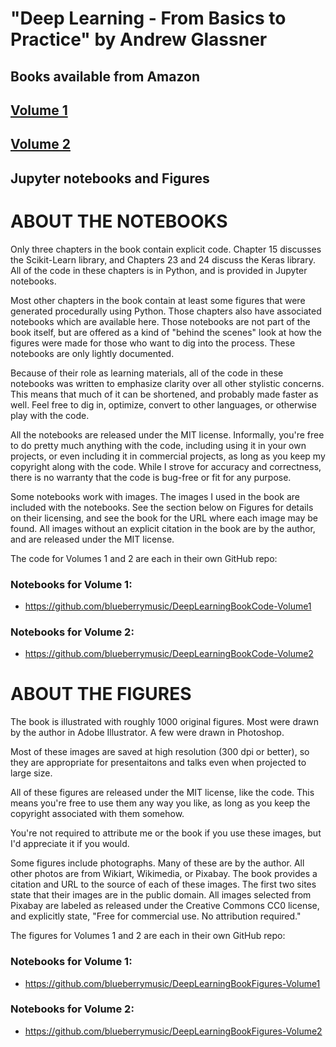 # "Deep Learning - From Basics to Practice" by Andrew Glassner

## Books available from Amazon
## [Volume 1](http://amzn.to/2F4nz7k)
## [Volume 2](http://amzn.to/2EQtPR2)

## Jupyter notebooks and Figures


# ABOUT THE NOTEBOOKS 

  Only three chapters in the book contain explicit code. Chapter 15 discusses
  the Scikit-Learn library, and Chapters 23 and 24 discuss the Keras library. All of
  the code in these chapters is in Python, and is provided in Jupyter notebooks.
  
  Most other chapters in the book contain at least some figures that were generated
  procedurally using Python. Those chapters also have associated notebooks which are
  available here. Those notebooks are not part of the book itself, but are offered 
  as a kind of "behind the scenes" look at how the figures were made for those who
  want to dig into the process. These notebooks are only lightly documented.
  
  Because of their role as learning materials, all of the code in these notebooks
  was written to emphasize clarity over all other stylistic concerns. This means
  that much of it can be shortened, and probably made faster as well. Feel free
  to dig in, optimize, convert to other languages, or otherwise play with the code.  
  
  All the notebooks are released under the MIT license. Informally, you're free to 
  do pretty much anything with the code, including using it in your own projects,
  or even including it in commercial projects, as long as you keep my copyright
  along with the code. While I strove for accuracy and correctness, there is no 
  warranty that the code is bug-free or fit for any purpose.
  
  Some notebooks work with images. The images I used in the book are included
  with the notebooks. See the section below on Figures for details on their
  licensing, and see the book for the URL where each image may be found. All images
  without an explicit citation in the book are by the author, and are released
  under the MIT license.
  
  The code for Volumes 1 and 2 are each in their own GitHub repo:
  
### Notebooks for Volume 1:
  * https://github.com/blueberrymusic/DeepLearningBookCode-Volume1
  
### Notebooks for Volume 2:
  * https://github.com/blueberrymusic/DeepLearningBookCode-Volume2
     
# ABOUT THE FIGURES 

  The book is illustrated with roughly 1000 original figures. Most were drawn
  by the author in Adobe Illustrator. A few were drawn in Photoshop.
  
  Most of these images are saved at high resolution (300 dpi or better), so
  they are appropriate for presentaitons and talks even when projected
  to large size.
  
  All of these figures are released under the MIT license, like the code. This
  means you're free to use them any way you like, as long as you keep the 
  copyright associated with them somehow. 
  
  You're not required to attribute me or the book if you use these images, 
  but I'd appreciate it if you would. 
  
  Some figures include photographs. Many of these are by the author. All other
  photos are from Wikiart, Wikimedia, or Pixabay. The book provides a citation
  and URL to the source of each of these images. The first two sites state that
  their images are in the public domain. All images selected from Pixabay are 
  labeled as released under the Creative Commons CC0 license, and explicitly
  state, "Free for commercial use. No attribution required."
  
  The figures for Volumes 1 and 2 are each in their own GitHub repo:
  
### Notebooks for Volume 1:
  * https://github.com/blueberrymusic/DeepLearningBookFigures-Volume1
  
### Notebooks for Volume 2:
  * https://github.com/blueberrymusic/DeepLearningBookFigures-Volume2
